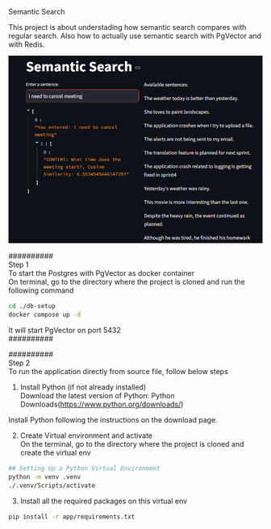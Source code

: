 Semantic Search

This project is about understading how semantic search compares with regular search.
Also how to actually use semantic search with PgVector and with Redis.

![App](https://github.com/mathurajai/semantic_search/blob/main/Screenshot%202025-01-18%20231605.png)

##########<br>
Step 1<br>
To start the Postgres with PgVector as docker container<br>
On terminal, go to the directory where the project is cloned and run the following command<br>
```bash
cd ./db-setup
docker compose up -d
```
It will start PgVector on port 5432<br>
##########<br>

##########<br>
Step 2<br>
To run the application directly from source file, follow below steps<br>
1. Install Python (if not already installed)<br>
Download the latest version of Python: Python Downloads(https://www.python.org/downloads/)<br>

Install Python following the instructions on the download page.<br>

2. Create Virtual environment and activate<br>
On the terminal, go to the directory where the project is cloned and create the virtual env<br>
```bash
## Setting Up a Python Virtual Environment
python -m venv .venv
./.venv/Scripts/activate
```

3. Install all the required packages on this virtual env<br>
```bash
pip install -r app/requirements.txt
```